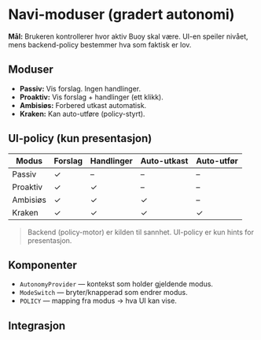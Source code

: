 # Navi-moduser (gradert autonomi)

**Mål:** Brukeren kontrollerer hvor aktiv Buoy skal være. UI-en speiler nivået, mens backend-policy bestemmer hva som faktisk er lov.

## Moduser
- **Passiv:** Vis forslag. Ingen handlinger.
- **Proaktiv:** Vis forslag + handlinger (ett klikk).
- **Ambisiøs:** Forbered utkast automatisk.
- **Kraken:** Kan auto-utføre (policy-styrt).

## UI-policy (kun presentasjon)
| Modus     | Forslag | Handlinger | Auto-utkast | Auto-utfør |
|-----------|---------|------------|-------------|------------|
| Passiv    | ✓       | –          | –           | –          |
| Proaktiv  | ✓       | ✓          | –           | –          |
| Ambisiøs  | ✓       | ✓          | ✓           | –          |
| Kraken    | ✓       | ✓          | ✓           | ✓          |

> Backend (policy-motor) er kilden til sannhet. UI-policy er kun hints for presentasjon.

## Komponenter
- `AutonomyProvider` — kontekst som holder gjeldende modus.
- `ModeSwitch` — bryter/knapperad som endrer modus.
- `POLICY` — mapping fra modus → hva UI kan vise.

## Integrasjon
- `FlipCard` wrapper hele kortet med `AutonomyProvider` og viser `ModeSwitch` i headeren.
- `BuoyChat` viser gjeldende modus og skjuler/viser action-knapper basert på policy.